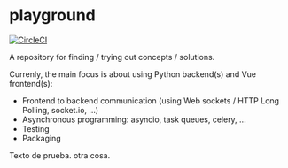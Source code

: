 # playground

[![CircleCI](https://circleci.com/gh/nextbpmcloud/playground.svg?style=shield)](https://circleci.com/gh/nextbpmcloud/playground)

A repository for finding / trying out concepts / solutions.

Currenly, the main focus is about using Python backend(s) and Vue frontend(s):
* Frontend to backend communication (using Web sockets / HTTP Long Polling, socket.io, ...)
* Asynchronous programming: asyncio, task queues, celery, ...
* Testing
* Packaging

Texto de prueba.
otra cosa.
